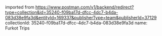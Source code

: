 imported from https://www.postman.com/v1/backend/redirect?type=collection&id=35240-f09ba17d-dfcc-4dc7-b4da-083d38e9fa3d&entityId=169337&publisherType=team&publisherId=37129
collectionId: 35240-f09ba17d-dfcc-4dc7-b4da-083d38e9fa3d
name: Furkot Trips